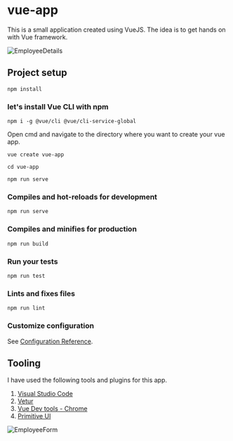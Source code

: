 # vue-app
This is a small application created using VueJS. The idea is to get hands on with Vue framework.

![EmployeeDetails](../master/screenshots/EmployeeDetails.png)

## Project setup
```
npm install
```

### let's install Vue CLI with npm

```
npm i -g @vue/cli @vue/cli-service-global
```
Open cmd and navigate to the directory where you want to create your vue app.

```
vue create vue-app

cd vue-app

npm run serve

```

### Compiles and hot-reloads for development
```
npm run serve
```

### Compiles and minifies for production
```
npm run build
```

### Run your tests
```
npm run test
```

### Lints and fixes files
```
npm run lint
```

### Customize configuration
See [Configuration Reference](https://cli.vuejs.org/config/).

## Tooling
I have used the following tools and plugins for this app.

 1. [Visual Studio Code](https://code.visualstudio.com/)
 2. [Vetur](https://marketplace.visualstudio.com/items?itemName=octref.vetur)
 3. [Vue Dev tools - Chrome](https://chrome.google.com/webstore/detail/vuejs-devtools/nhdogjmejiglipccpnnnanhbledajbpd?hl=en)
 4. [Primitive UI](https://taniarascia.github.io/primitive/)
 
 ![EmployeeForm](../master/screenshots/EmployeeForm.png)
